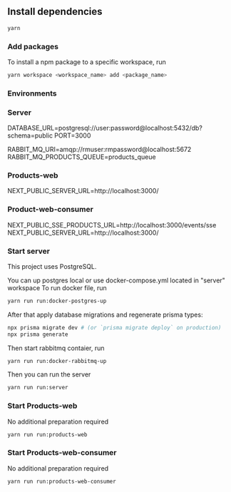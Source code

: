 ## Install dependencies

```bash
yarn
```

### Add packages

To install a npm package to a specific workspace, run

```bash
yarn workspace <workspace_name> add <package_name>
```

### Environments

### Server

DATABASE_URL=postgresql://user:password@localhost:5432/db?schema=public
PORT=3000

RABBIT_MQ_URI=amqp://rmuser:rmpassword@localhost:5672
RABBIT_MQ_PRODUCTS_QUEUE=products_queue

### Products-web

NEXT_PUBLIC_SERVER_URL=http://localhost:3000/

### Product-web-consumer

NEXT_PUBLIC_SSE_PRODUCTS_URL=http://localhost:3000/events/sse
NEXT_PUBLIC_SERVER_URL=http://localhost:3000/

### Start server

This project uses PostgreSQL.

You can up postgres local or use docker-compose.yml located in "server" workspace
To run docker file, run

```bash
yarn run run:docker-postgres-up
```

After that apply database migrations and regenerate prisma types:

```bash "SERVER DIRECTORY"
npx prisma migrate dev # (or `prisma migrate deploy` on production)
npx prisma generate
```

Then start rabbitmq contaier, run

```bash
yarn run run:docker-rabbitmq-up
```

Then you can run the server

```bash
yarn run run:server
```

### Start Products-web

No additional preparation required

```bash
yarn run run:products-web
```

### Start Products-web-consumer

No additional preparation required

```bash
yarn run run:products-web-consumer
```
